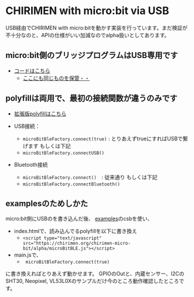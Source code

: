 # CHIRIMEN with micro:bit via USB

USB経由でCHIRIMEN with micro:bitを動かす実装を行っています。まだ検証が不十分なのと、APIの仕様がいい加減なのでalpha扱いとしてあります。

## micro:bit側のブリッジプログラムはUSB専用です
* [コードはこちら](https://makecode.microbit.org/_FCyPDq5kUhzr)
  * [ここにも同じものを保管・・](micro-bit-usb/)

## polyfillは両用で、最初の接続関数が違うのみです
* [拡張版polyfillはこちら](microBitBLE.js)

* USB接続： 
  * `microBitBleFactory.connect(true)` : とりあえずtrueにすればUSBで繋げます もしくは下記
  * `microBitBleFactory.connectUSB()`
* Bluetooth接続
  * `microBitBleFactory.connect()`　: 従来通り もしくは下記
  * `microBitBleFactory.connectBluetooth()`


## examplesのためしかた

micro:bit側にUSBのを書き込んだ後、
[examples](../examples)のcsbを使い、
* index.htmlで、読み込んでるpolyfillを以下に書き換え
  * ```<script type="text/javascript" src="https://chirimen.org/chirimen-micro-bit/alpha/microBitBLE.js"></script>```
* main.jsで、
  * ``` microBitBleFactory.connect(true)```

に書き換えればとりあえず動かせます。
GPIOのOutと、内蔵センサー、I2CのSHT30, Neopixel, VL53L0Xのサンプルだけ今のところ動作確認したところです。

